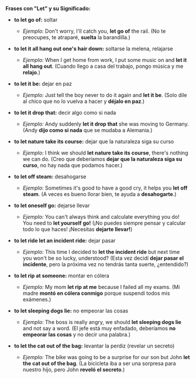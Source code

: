 

**Frases con "Let" y su Significado:**

*   **to let go of:** soltar
    *   *Ejemplo:* Don't worry, I'll catch you, **let go of** the rail. (No te preocupes, te atraparé, **suelta** la barandilla.)

*   **to let it all hang out   one's hair down:** soltarse la melena, relajarse
    *   *Ejemplo:* When I get home from work, I put some music on and **let it all hang out**. (Cuando llego a casa del trabajo, pongo música y me **relajo**.)

*   **to let it be:** dejar en paz
    *   *Ejemplo:* Just tell the boy never to do it again and **let it be**. (Solo dile al chico que no lo vuelva a hacer y **déjalo en paz**.)

*   **to let it drop that:** decir algo como si nada
    *   *Ejemplo:* Andy suddenly **let it drop that** she was moving to Germany. (Andy **dijo como si nada** que se mudaba a Alemania.)

*   **to let nature take its course:** dejar que la naturaleza siga su curso
    *   *Ejemplo:* I think we should **let nature take its course**, there's nothing we can do. (Creo que deberíamos **dejar que la naturaleza siga su curso**, no hay nada que podamos hacer.)

*   **to let off steam:** desahogarse
    *   *Ejemplo:* Sometimes it's good to have a good cry, it helps you **let off steam**. (A veces es bueno llorar bien, te ayuda a **desahogarte**.)

*   **to let oneself go:** dejarse llevar
    *   *Ejemplo:* You can't always think and calculate everything you do! You need to **let yourself go!** (¡No puedes siempre pensar y calcular todo lo que haces! ¡Necesitas **dejarte llevar!**)

*   **to let ride   let an incident ride:** dejar pasar
    *   *Ejemplo:* This time I decided to **let the incident ride** but next time you won't be so lucky, understood? (Esta vez decidí **dejar pasar el incidente**, pero la próxima vez no tendrás tanta suerte, ¿entendido?)

*   **to let rip at someone:** montar en cólera
    *   *Ejemplo:* My mom **let rip at me** because I failed all my exams. (Mi madre **montó en cólera conmigo** porque suspendí todos mis exámenes.)

*   **to let sleeping dogs lie:** no empeorar las cosas
    *   *Ejemplo:* The boss is really angry, we should **let sleeping dogs lie** and not say a word. (El jefe está muy enfadado, deberíamos **no empeorar las cosas** y no decir una palabra.)

*   **to let the cat out of the bag:** levantar la perdiz (revelar un secreto)
    *   *Ejemplo:* The bike was going to be a surprise for our son but John **let the cat out of the bag**. (La bicicleta iba a ser una sorpresa para nuestro hijo, pero John **reveló el secreto**.)

